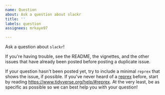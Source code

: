 ```yaml
---
name: Question
about: Ask a question about slackr
title: ''
labels: question
assignees: mrkaye97

---
```


Ask a question about `slackr`!

If you're having trouble, see the README, the vignettes, and the other issues that have already been posted before posting a duplicate issue. 

If your question hasn't been posted yet, try to include a minimal `reprex` that shows the issue, if possible. If you've never heard of a [reprex](http://reprex.tidyverse.org/) before, start by reading <https://www.tidyverse.org/help/#reprex>. At the very least, be as specific as possible so we can best help you with your question!
